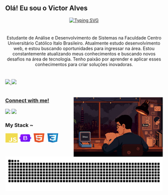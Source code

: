 ## Olá! Eu sou o Victor Alves 

<div align="center">
  <a href="https://git.io/typing-svg">
    <img src="https://readme-typing-svg.demolab.com?font=Fira+Code&weight=500&size=22&pause=1000&color=FFA500&center=true&vCenter=true&random=false&width=524&lines=%E2%8A%B9+Welcome+to+my+profile!+%CB%99%E1%B5%95%CB%99+%E2%8A%B9+" alt="Typing SVG">
  </a>
</div>

#

<p align="center">Estudante de Análise e Desenvolvimento de Sistemas na Faculdade Centro Universitário Católico Italo Brasileiro. Atualmente estudo desenvolvimento web, e estou buscando oportunidades para ingressar na área.
Estou constantemente atualizando meus conhecimentos e buscando novos desafios na área de tecnologia. Tenho paixão por aprender e aplicar esses conhecimentos para criar soluções inovadoras.
</p>  

#

 <div>
    <a href="https://github.com/alvaodev">
    <img height="180em" src="https://github-readme-stats.vercel.app/api?username=alvaodev&show_icons=true&theme=dark&include_all_commits=true&count_private=tru"/>
    <img height="180em" src="https://github-readme-stats.vercel.app/api/top-langs/?username=alvaodev&layout=compact&langs_count=16&theme=dark"/>
</div>

#

<img align="right" alt="" height="190px" src="study.gif">


<h3 align="left">Connect with me!</h3>
 
<div> 
  <a href="https://www.instagram.com/viictor.alvess_/" target="_blank"><img src="https://img.shields.io/badge/-Instagram-%23E4405F?style=for-the-badge&logo=instagram&logoColor=white" target="_blank"></a>
  <a href="https://www.linkedin.com/in/victor-alves-oliveira-200a86270/" target="_blank"><img src="https://img.shields.io/badge/-LinkedIn-%230077B5?style=for-the-badge&logo=linkedin&logoColor=white" target="_blank"></a> 

<h3 align="left">My Stack ~</h3> 

<div style="display: inline_block">
  <img align="center" alt="Alvao-Js" height="30" width="40" src="https://raw.githubusercontent.com/devicons/devicon/master/icons/javascript/javascript-plain.svg">
  <img align="center" alt="Alvao-Bootstrap" height="30" width="40" src="https://raw.githubusercontent.com/devicons/devicon/master/icons/bootstrap/bootstrap-original.svg">
  <img align="center" alt="Alvao-HTML" height="30" width="40" src="https://raw.githubusercontent.com/devicons/devicon/master/icons/html5/html5-original.svg">
  <img align="center" alt="Alvao-CSS" height="30" width="40" src="https://raw.githubusercontent.com/devicons/devicon/master/icons/css3/css3-original.svg">
</div>

#

  ![Snake animation](https://github.com/alvaodev/alvaodev/blob/output/github-contribution-grid-snake.svg)
  
</div>
